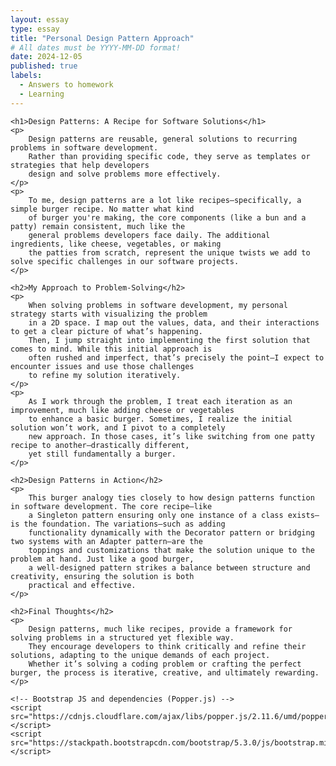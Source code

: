 ```yaml
---
layout: essay
type: essay
title: "Personal Design Pattern Approach"
# All dates must be YYYY-MM-DD format!
date: 2024-12-05
published: true
labels:
  - Answers to homework
  - Learning
---
```


<html lang="en">
<head>
    <meta charset="UTF-8">
    <meta name="viewport" content="width=device-width, initial-scale=1.0">
    <title>Design Patterns: A Recipe for Software Solutions</title>
    <!-- Bootstrap CSS -->
    <link href="https://stackpath.bootstrapcdn.com/bootstrap/5.3.0/css/bootstrap.min.css" rel="stylesheet">
</head>
<body>

    <h1>Design Patterns: A Recipe for Software Solutions</h1>
    <p>
        Design patterns are reusable, general solutions to recurring problems in software development. 
        Rather than providing specific code, they serve as templates or strategies that help developers 
        design and solve problems more effectively.
    </p>
    <p>
        To me, design patterns are a lot like recipes—specifically, a simple burger recipe. No matter what kind 
        of burger you're making, the core components (like a bun and a patty) remain consistent, much like the 
        general problems developers face daily. The additional ingredients, like cheese, vegetables, or making 
        the patties from scratch, represent the unique twists we add to solve specific challenges in our software projects.
    </p>

    <h2>My Approach to Problem-Solving</h2>
    <p>
        When solving problems in software development, my personal strategy starts with visualizing the problem 
        in a 2D space. I map out the values, data, and their interactions to get a clear picture of what’s happening. 
        Then, I jump straight into implementing the first solution that comes to mind. While this initial approach is 
        often rushed and imperfect, that’s precisely the point—I expect to encounter issues and use those challenges 
        to refine my solution iteratively.
    </p>
    <p>
        As I work through the problem, I treat each iteration as an improvement, much like adding cheese or vegetables 
        to enhance a basic burger. Sometimes, I realize the initial solution won’t work, and I pivot to a completely 
        new approach. In those cases, it’s like switching from one patty recipe to another—drastically different, 
        yet still fundamentally a burger.
    </p>

    <h2>Design Patterns in Action</h2>
    <p>
        This burger analogy ties closely to how design patterns function in software development. The core recipe—like 
        a Singleton pattern ensuring only one instance of a class exists—is the foundation. The variations—such as adding 
        functionality dynamically with the Decorator pattern or bridging two systems with an Adapter pattern—are the 
        toppings and customizations that make the solution unique to the problem at hand. Just like a good burger, 
        a well-designed pattern strikes a balance between structure and creativity, ensuring the solution is both 
        practical and effective.
    </p>

    <h2>Final Thoughts</h2>
    <p>
        Design patterns, much like recipes, provide a framework for solving problems in a structured yet flexible way. 
        They encourage developers to think critically and refine their solutions, adapting to the unique demands of each project. 
        Whether it’s solving a coding problem or crafting the perfect burger, the process is iterative, creative, and ultimately rewarding.
    </p>

    <!-- Bootstrap JS and dependencies (Popper.js) -->
    <script src="https://cdnjs.cloudflare.com/ajax/libs/popper.js/2.11.6/umd/popper.min.js"></script>
    <script src="https://stackpath.bootstrapcdn.com/bootstrap/5.3.0/js/bootstrap.min.js"></script>
</body>
</html>
